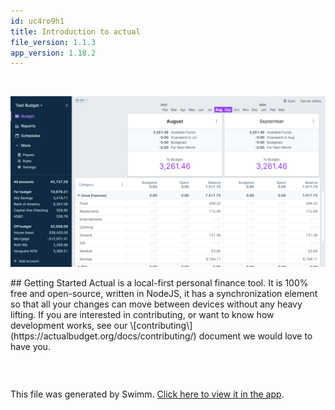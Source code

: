 ```yaml
---
id: uc4ro9h1
title: Introduction to actual
file_version: 1.1.3
app_version: 1.18.2
---
```


<br/>

<p align="center"> <img src="/demo.png" alt="Actualbudget" /> </p> ## Getting Started Actual is a local-first personal finance tool. It is 100% free and open-source, written in NodeJS, it has a synchronization element so that all your changes can move between devices without any heavy lifting. If you are interested in contributing, or want to know how development works, see our \[contributing\](https://actualbudget.org/docs/contributing/) document we would love to have you.

```
```

<br/>

This file was generated by Swimm. [Click here to view it in the app](https://app.swimm.io/repos/Z2l0aHViJTNBJTNBYWN0dWFsJTNBJTNBc2FuanBhcmVlaw==/docs/uc4ro9h1).
